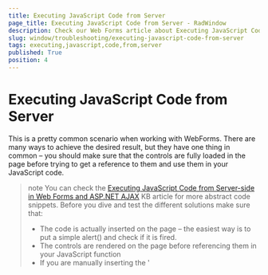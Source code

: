 ```yaml
---
title: Executing JavaScript Code from Server
page_title: Executing JavaScript Code from Server - RadWindow
description: Check our Web Forms article about Executing JavaScript Code from Server.
slug: window/troubleshooting/executing-javascript-code-from-server
tags: executing,javascript,code,from,server
published: True
position: 4
---
```


# Executing JavaScript Code from Server



This is a pretty common scenario when working with WebForms. There are many ways to achieve the desired result, but they have one thing in common – you should make sure that the controls are fully loaded in the page before trying to get a reference to them and use them in your JavaScript code.

>note You can check the [Executing JavaScript Code from Server-side in Web Forms and ASP.NET AJAX](https://www.telerik.com/support/kb/aspnet-ajax/details/executing-javascript-code-from-server-side-in-web-forms-and-asp.net-ajax) KB article for more abstract code snippets.
> Before you dive and test the different solutions make sure that:
> * The code is actually inserted on the page – the easiest way is to put a simple alert() and check if it is fired.
> * The controls are rendered on the page before referencing them in your JavaScript function
> * If you are manually inserting the '<script>' tags – that you have set either the type (type='text/javascript') or the language (language='javascript') attributes

## The simplest way

Use a label or a literal to import the script on the page:

````ASP.NET
<head id="Head1" runat="server"> 
	<title>Untitled Page</title> 
	<script type="text/javascript">
		function calledFn()
		{
			alert("code fired");
		} 
	</script> 
</head> 
<body> 
	<form id="form2" runat="server"> 
		<asp:Button ID="Button1" runat="server" Text="Run JavaScript Code" OnClick="Button1_Click" /> 
		<asp:Label ID="Label1" runat="server"></asp:Label> 
	</form> 
````


````C#
protected void Button1_Click(object sender, EventArgs e)
{
	Label1.Text = "<script type='text/javascript'>calledFn()</script>";
} 
````
````VB
Protected Sub Button1_Click(sender As Object, e As EventArgs)
    Label1.Text = "<script type='text/javascript'>calledFn()</script>"
End Sub
````

The solution above is pretty simple and will not cover the scenario when the asp:Label is hidden (Visible="false"). In this case, do not hide the label via the Visible property but move it outside of the visible screen boundaries via CSS -> style="position: absolute;top:-1000px; left:-1000px;" or alternatively use a Literal or the [Page.RegisterStartupScript](https://msdn.microsoft.com/en-us/library/system.web.ui.page.registerstartupscript.aspx), [Page.RegisterClientScriptBlock](https://msdn.microsoft.com/en-us/library/system.web.ui.page.registerclientscriptblock.aspx), [ClientScriptManager.RegisterStartupScript](https://msdn.microsoft.com/en-us/library/system.web.ui.clientscriptmanager.registerstartupscript.aspx) / [ClientScriptManager.RegisterClientScriptBlock](https://msdn.microsoft.com/en-us/library/system.web.ui.clientscriptmanager.registerclientscriptblock.aspx) methods.



## When using ASP.NET AJAX

In ASP.NET AJAX environment however, you should take into consideration the fact that the ASP.NET AJAX controls are loaded after *window.onload* is fired. You can verify this by putting some ASP.NET AJAX controls and then examine the HTML of the rendered page.

Again, there are several ways to ensure that the controls are loaded on the client before trying to use them. If you want to use the RegisterStartupScript() method, I would recommend to check the ASP.NET [AJAX’s Sys.Application.Load](https://msdn.microsoft.com/en-us/library/bb383829.aspx) event. This event is raised after all scripts have been loaded on the page and the controls have been created and initialized. You need to make sure however, that the code that you will insert in the Load event will be executed only once and then removed, otherwise it will be called after every Ajax request. For example you could use the following logic:

````JavaScript
function f()  
{  
	//code 
	Sys.Application.remove_load(f);  
}  
Sys.Application.add_load(f);  
````

For example let’s call the RadWindow’s radalert() function after a postback by using the code above:

````ASP.NET
<form id="form3" runat="server">  
	<asp:ScriptManager ID="ScriptManager1" runat="server" /> 
	<telerik:RadWindowManager RenderMode="Lightweight" ID="RadWindowManager1" runat="server">  
	</telerik:RadWindowManager>  
	<asp:Button ID="Button2" Text="Postback and show RadAlert" runat="server"  OnClick="Button1_Click" /> 
</form> 
````





````C#
protected void Button1_Click(object sender, EventArgs e)
{
	string radalertscript = "<script language='javascript'>function f(){radalert('Welcome to RadWindow for <strong>ASP.NET AJAX</strong>!', 330, 210); Sys.Application.remove_load(f);}; Sys.Application.add_load(f);</script>";
	Page.ClientScript.RegisterStartupScript(this.GetType(), "radalert", radalertscript);
}  
````
````VB
Protected Sub Button1_Click(sender As Object, e As EventArgs)
    Dim radalertscript As String = "<script language='javascript'>function f(){radalert('Welcome to RadWindow <strong>ASP.NET AJAX</strong>!', 330, 210); Sys.Application.remove_load(f);}; Sys.Application.add_load(f);</script>"
    Page.ClientScript.RegisterStartupScript(Me.[GetType](), "radalert", radalertscript)
End Sub
````

>tip If you are working with Ajax requests however, it is better to use the asp:Scriptmanager’s [RegisterStartupScript()](https://msdn.microsoft.com/en-us/library/system.web.ui.scriptmanager.registerstartupscript.aspx) method as shown below:

````ASP.NET
<form id="form4" runat="server">  
	<asp:ScriptManager ID="ScriptManager2" runat="server">  
	</asp:ScriptManager>  
	<telerik:RadWindowManager RenderMode="Lightweight" ID="RadWindowManager1" runat="server">  
	</telerik:RadWindowManager>  
	<asp:UpdatePanel ID="UpdatePanel1" runat="server">  
		<ContentTemplate>  
			<asp:Button ID="Button3" Text="AJAX postback and show RadAlert" runat="server" OnClick="Button1_Click" /> 
		</ContentTemplate>  
	</asp:UpdatePanel>  
</form> 
````


````C#
protected void Button1_Click(object sender, EventArgs e)  
{  
	string scriptstring = "radalert('Welcome to Rad<strong>Window</strong>!', 330, 210);";  
	ScriptManager.RegisterStartupScript(Page, Page.GetType(), "radalert", scriptstring, true);  
} 
````
````VB
Protected Sub Button1_Click(ByVal sender As Object, ByVal e As System.EventArgs)
    Dim scriptstring As String = "radalert('Welcome to Rad<strong>Window</strong>!', 330, 210);"
ScriptManager.RegisterStartupScript(Page, Page.GetType(), "radalert", scriptstring, True)
End Sub
````

More information on this subject can also be found in these KB articles (they are about RadWindow but use general approaches that can be applied to different scenarios):

* [Calling radalert from code-behind (all versions of RadWindow)](https://www.telerik.com/support/kb/aspnet-ajax/window/calling-radalert-from-codebehind.aspx)

* [RadWindow that postbacks and manipulates opener page on its reload](https://www.telerik.com/support/kb/aspnet-ajax/window/radwindow-that-postbacks-and-manipulates-opener-page-on-its-reload.aspx)

And in the following MSDN article: [Using JavaScript Along with ASP.NET 2.0](https://msdn.microsoft.com/en-us/library/aa479390.aspx) (by Bill Evjen)


## Execute script on Sys.Application.Load and pass parameters for it
 
The Sys.Application.Load does not allow passing parameters for the event handler, so we just need to call our function inside the page load handler function. 

> Note: If you are passing string as parameter, the quotes wrapping the value should be added. Otherwise, a global variable with that name will be searched and passed as a function parameter. 

````ASP.NET
<form id="form1" runat="server">
    <asp:ScriptManager ID="ScriptManager2" runat="server">
    </asp:ScriptManager>
    <script>
        function alertWithParameters(text, number, boolParam) {
            if (boolParam) {
                alert(text);
            } else {
                prompt("Enter age", number);
            }
        }
    </script>
    <asp:UpdatePanel ID="UpdatePanel1" runat="server">
        <ContentTemplate>
            <asp:Button ID="Button3" Text="AJAX postback and show RadAlert" runat="server" OnClick="Button3_Click" />
        </ContentTemplate>
    </asp:UpdatePanel>
</form>
````


````C#
protected void Button3_Click(object sender, EventArgs e)
{
    //https://stackoverflow.com/questions/3773857/escape-curly-brace-in-string-format
    string applicationLoadHandlerFormatString = "Sys.Application.add_load(applicationLoadHandler); function applicationLoadHandler() {{ {0}; /* Sys.Application.remove_load(applicationLoadHandler);*/ }}";
 
    // obtain values from business logic
    string text = "Everything is fine!";
    int number = 21;
    bool boolParam = false;
 
    string myFunction = string.Format("alertWithParameters('{0}', {1}, {2})", text, number, boolParam.ToString().ToLower());
    string applicationLoadHandler = string.Format(applicationLoadHandlerFormatString, myFunction);
 
    ScriptManager.RegisterStartupScript(Page, Page.GetType(), "clientprompt", applicationLoadHandler, true);
}
````
````VB
Protected Sub Button3_Click(ByVal sender As Object, ByVal e As EventArgs)
    Dim applicationLoadHandlerFormatString As String = "Sys.Application.add_load(applicationLoadHandler); function applicationLoadHandler() {{ {0}; /* Sys.Application.remove_load(applicationLoadHandler);*/ }}"
    ' obtain values from business logic
    Dim text As String = "Everything is fine!"
    Dim number As Integer = 21
    Dim boolParam As Boolean = False
    Dim myFunction As String = String.Format("alertWithParameters('{0}', {1}, {2})", text, number, boolParam.ToString().ToLower())
    Dim applicationLoadHandler As String = String.Format(applicationLoadHandlerFormatString, myFunction)
    ScriptManager.RegisterStartupScript(Page, Page.[GetType](), "clientprompt", applicationLoadHandler, True)
End Sub
````

## In conclusion

Calling a JavaScript function from the server is a relatively easy task. Just make sure that:

1. The code is actually inserted on the page – the easiest way is to put a simple alert() and check if it is fired.

1. The controls are rendered on the page before referencing them in your JavaScript function

1. If you are manually inserting the <script> tags – that you have set either the type (type='text/javascript') or the language (language='javascript') attributes.
